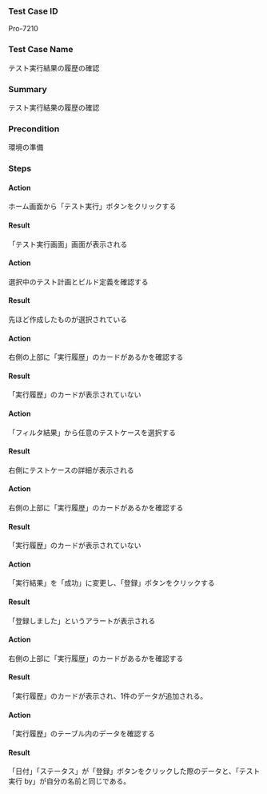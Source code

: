 ### Test Case ID
Pro-7210

### Test Case Name
テスト実行結果の履歴の確認

### Summary
テスト実行結果の履歴の確認

### Precondition
環境の準備

### Steps

#### Action
ホーム画面から「テスト実行」ボタンをクリックする

#### Result
「テスト実行画面」画面が表示される

#### Action
選択中のテスト計画とビルド定義を確認する

#### Result
先ほど作成したものが選択されている

#### Action
右側の上部に「実行履歴」のカードがあるかを確認する

#### Result
「実行履歴」のカードが表示されていない

#### Action
「フィルタ結果」から任意のテストケースを選択する

#### Result
右側にテストケースの詳細が表示される

#### Action
右側の上部に「実行履歴」のカードがあるかを確認する

#### Result
「実行履歴」のカードが表示されていない

#### Action
「実行結果」を「成功」に変更し、「登録」ボタンをクリックする

#### Result
「登録しました」というアラートが表示される

#### Action
右側の上部に「実行履歴」のカードがあるかを確認する

#### Result
「実行履歴」のカードが表示され、1件のデータが追加される。  

#### Action
「実行履歴」のテーブル内のデータを確認する

#### Result
「日付」「ステータス」が「登録」ボタンをクリックした際のデータと、「テスト実行 by」が自分の名前と同じである。
